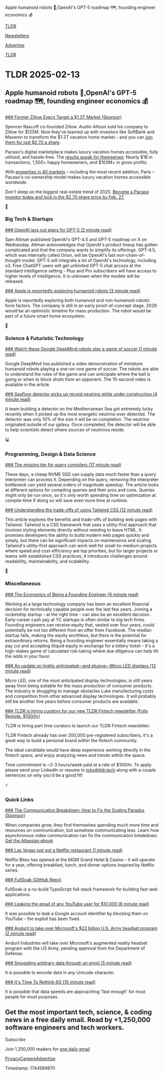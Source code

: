 Apple humanoid robots 🤖,OpenAI's GPT-5 roadmap 🗺️, founding engineer economics 💰

[TLDR](/)

[Newsletters](/newsletters)

[Advertise](https://advertise.tldr.tech/)

[TLDR](/)

# TLDR 2025-02-13

## Apple humanoid robots 🤖,OpenAI's GPT-5 roadmap 🗺️, founding engineer economics 💰

### 

[### Former Zillow Execs Target a $1.3T Market (Sponsor)](https://invest.pacaso.com/?utm_source=dmrpacasolandingpage&amp;utm_medium=partnership30-459_02-03&amp;tnames=partnership30-459_02-03_10758330809)

Spencer Rascoff co-founded Zillow. Austin Allison sold his company to Zillow for $125M. Now they've teamed up with investors like SoftBank and Maveron to transform the $1.3T vacation home market – and you can [join them for just $2.70 a share](https://invest.pacaso.com/?utm_source=dmrpacasolandingpage&utm_medium=partnership30-459_02-03&tnames=partnership30-459_02-03_10758330809).

Pacaso's digital marketplace makes luxury vacation homes accessible, fully utilized, and hassle-free. The [results speak for themselves](https://invest.pacaso.com/?utm_source=dmrpacasolandingpage&utm_medium=partnership30-459_02-03&tnames=partnership30-459_02-03_10758330809): Nearly $1B in transactions, 1,500+ happy homeowners, and $100M+ in gross profits.

With [properties in 40 markets](https://invest.pacaso.com/?utm_source=dmrpacasolandingpage&utm_medium=partnership30-459_02-03&tnames=partnership30-459_02-03_10758330809) – including the most recent addition, Paris – Pacaso's co-ownership model makes luxury vacation homes accessible worldwide.

Don't sleep on the biggest real-estate trend of 2025. [Become a Pacaso investor today and lock in the $2.70 share price by Feb. 27.](https://invest.pacaso.com/?utm_source=dmrpacasolandingpage&utm_medium=partnership30-459_02-03&tnames=partnership30-459_02-03_10758330809)

📱

### Big Tech & Startups

[### OpenAI lays out plans for GPT-5 (2 minute read)](https://www.theverge.com/news/611365/openai-gpt-4-5-roadmap-sam-altman-orion?utm_source=tldrnewsletter)

Sam Altman published OpenAI's GPT-4.5 and GPT-5 roadmap on X on Wednesday. Altman acknowledges that OpenAI's product lineup has gotten complicated and that the company wants to simplify its offerings. GPT-4.5, which was internally called Orion, will be OpenAI's last non-chain-of-thought model. GPT-5 will integrate a lot of OpenAI's technology, including o3. Free ChatGPT users will get unlimited GPT-5 chat access at the standard intelligence setting - Plus and Pro subscribers will have access to higher levels of intelligence. It is unknown when the models will be released.

[### Apple is reportedly exploring humanoid robots (3 minute read)](https://techcrunch.com/2025/02/12/apple-is-reportedly-exploring-humanoid-robots/?utm_source=tldrnewsletter)

Apple is reportedly exploring both humanoid and non-humanoid robotic form factors. The company is still in an early proof-of-concept stage. 2028 would be an optimistic timeline for mass production. The robot would be part of a future smart home ecosystem.

🚀

### Science & Futuristic Technology

[### Watch these Google DeepMind robots play a game of soccer (1 minute read)](https://techcrunch.com/video/watch-these-google-deepmind-robots-play-a-game-of-soccer/?utm_source=tldrnewsletter)

Google DeepMind has published a video demonstration of miniature humanoid robots playing a one-on-one game of soccer. The robots are able to understand the rules of the game and can anticipate where the ball is going or when to block shots from an opponent. The 15-second video is available in the article.

[### Seafloor detector picks up record neutrino while under construction (4 minute read)](https://arstechnica.com/science/2025/02/most-energetic-neutrino-yet-seen-smashes-through-seafloor-detector/?utm_source=tldrnewsletter)

A team building a detector on the Mediterranean Sea got extremely lucky recently when it picked up the most energetic neutrino ever detected. The detector was only 10% of the size it will be on completion. The neutrino originated outside of our galaxy. Once completed, the detector will be able to help scientists detect where sources of neutrinos reside.

💻

### Programming, Design & Data Science

[### The missing tier for query compilers (17 minute read)](https://www.scattered-thoughts.net/writing/the-missing-tier-for-query-compilers/?utm_source=tldrnewsletter)

These days, a cheap NVME SSD can supply data much faster than a query interpreter can process it. Depending on the query, removing the interpreter bottleneck can yield several orders of magnitude speedup. The article looks at different options for compiling queries and their pros and cons. Queries might only be run once, so it's only worth spending time on optimization at compile-time if doing so will save even more time at runtime.

[### Understanding the trade-offs of using Tailwind CSS (12 minute read)](https://measured.co/blog/tailwind-trade-offs?utm_source=tldrnewsletter)

This article explores the benefits and trade-offs of building web pages with Tailwind. Tailwind is a CSS framework that uses a utility-first approach that involves styling elements directly without needing to leave HTML. It promises developers the ability to build modern web pages quickly and simply, but there can be significant impacts on maintenance and scaling. Tailwind's utility-first approach can work well for small-to-medium projects where speed and cost-efficiency are top priorities, but for larger projects or teams with established CSS practices, it introduces challenges around readability, maintainability, and scalability.

🎁

### Miscellaneous

[### The Economics of Being a Founding Engineer (6 minute read)](https://www.greptile.com/blog/founding-engineer?utm_source=tldrnewsletter)

Working at a large technology company has been an excellent financial decision for technically capable people over the last few years. Joining a rocketship startup - at the right time - can also be an excellent decision. Early-career cash pay at YC startups is often similar to big tech firms. Founding engineers can receive equity that, vested over four years, could potentially be not too different from an offer from Facebook. The median startup fails, making the equity worthless, but there is the potential for extraordinary returns. Being a founding engineer essentially means taking a pay cut and accepting illiquid equity in exchange for a lottery ticket - it's a high-stakes game of calculated risk-taking where due diligence can help tilt the odds in your favor.

[### An update on highly anticipated—and elusive—Micro LED displays (12 minute read)](https://arstechnica.com/gadgets/2025/02/an-update-on-highly-anticipated-and-elusive-micro-led-displays/?utm_source=tldrnewsletter)

Micro LED, one of the most anticipated display technologies, is still years away from being suitable for the mass production of consumer products. The industry is struggling to manage obstacles Luke manufacturing costs and competition from other advanced display technologies. It will probably still be another five years before consumer products are available.

[### TLDR is hiring curators for our new TLDR Fintech newsletter (Fully Remote, $100/hr)](mailto:jobs@tldr.tech?utm_source=tldrnewsletter)

TLDR is hiring part time curators to launch our TLDR Fintech newsletter.

TLDR Fintech already has over 200,000 pre-registered subscribers, it's a great way to build a personal brand within the fintech community.

The ideal candidate would have deep experience working directly in the fintech space, and enjoy analyzing news and trends within the space.

Time commitment is ~2-3 hours/week paid at a rate of $100/hr. To apply please send your LinkedIn or resume to [jobs@tldr.tech](mailto:jobs@tldr.tech) along with a couple sentences on why you'd be a good fit!

⚡

### Quick Links

[### The Communication Breakdown: How to Fix the Scaling Paradox (Sponsor)](https://www.atlassian.com/software/loom/resources/the-communication-breakdown-ebook?utm_source=tldr&amp;utm_medium=paid-display&amp;utm_campaign=P:loom*O:clm*C:gated-pdf*H:fy25q3*I:loom-ent-awareness*Y:loom*)

When companies grow, they find themselves spending much more time and resources on communication, but somehow communicating less. Learn how asynchronous video communication can fix the communication breakdown. [Get the Atlassian ebook](https://www.atlassian.com/software/loom/resources/the-communication-breakdown-ebook?utm_source=tldr&utm_medium=paid-display&utm_campaign=P:loom*O:clm*C:gated-pdf*H:fy25q3*I:loom-ent-awareness*Y:loom*)

[### Las Vegas just got a Netflix restaurant (1 minute read)](https://techcrunch.com/2025/02/12/las-vegas-just-got-a-netflix-restaurant/?utm_source=tldrnewsletter)

Netflix Bites has opened at the MGM Grand Hotel & Casino - it will operate for a year, offering breakfast, lunch, and dinner options inspired by Netflix series.

[### FullSoak (GitHub Repo)](https://github.com/fullsoak/fullsoak?utm_source=tldrnewsletter)

FullSoak is a no-build TypeScript full-stack framework for building fast web applications.

[### Leaking the email of any YouTube user for $10,000 (8 minute read)](https://brutecat.com/articles/leaking-youtube-emails?utm_source=tldrnewsletter)

It was possible to leak a Google account identifier by blocking them on YouTube - the exploit has been fixed.

[### Anduril to take over Microsoft's $22 billion U.S. Army headset program (2 minute read)](https://www.cnbc.com/2025/02/11/anduril-to-take-over-microsofts-22-billion-us-army-headset-program.html?utm_source=tldrnewsletter)

Anduril Industries will take over Microsoft's augmented reality headset program with the US Army, pending approval from the Department of Defense.

[### Smuggling arbitrary data through an emoji (5 minute read)](https://paulbutler.org/2025/smuggling-arbitrary-data-through-an-emoji/?utm_source=tldrnewsletter)

It is possible to encode data in any Unicode character.

[### It's Time To Rethink 6G (10 minute read)](https://spectrum.ieee.org/5g-bandwidth?utm_source=tldrnewsletter)

It is possible that data speeds are approaching 'fast enough' for most people for most purposes.

## Get the most important tech, science, & coding news in a free daily email. Read by +1,250,000 software engineers and tech workers.

Subscribe

Join 1,250,000 readers for [one daily email](/api/latest/tech)

[Privacy](/privacy)[Careers](https://jobs.ashbyhq.com/tldr.tech)[Advertise](/tech/advertise)

Timestamp: 1744589870